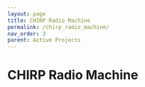 ```yaml
---
layout: page
title: CHIRP Radio Machine
permalink: /chirp_radio_machine/
nav_order: 3
parent: Active Projects
---
```


# CHIRP Radio Machine